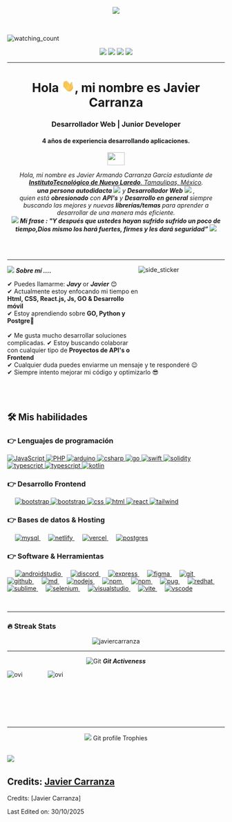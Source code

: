 <p align="center">
  <img src="https://assets.gocoderz.xyz/site/wp-content/uploads/2017/02/shutterstock_239157115-460x320.jpg" height="200"/>
</p>
<br>
<p align="left"> 
<img src="https://komarev.com/ghpvc/?username=JavierCarranza2203&color=brightgreen" alt="watching_count" />
 </p>
 <p align="center">
<img src="https://img.shields.io/badge/Edad-22-blue" />
  <img src="https://img.shields.io/badge/Especialidad-Desarrollo%20Web-brightgreen" />
  <img src="https://img.shields.io/badge/Pais-Mexico-success" />
  <img src="https://img.shields.io/badge/Idiomas-Ingles%20%26%20Español-brightgreen" />
</p>
<hr>
<h1 align="center">Hola <img src="https://raw.githubusercontent.com/ABSphreak/ABSphreak/master/gifs/Hi.gif" width="30px">, mi nombre es Javier Carranza </h1>
<h3 align="center">Desarrollador Web | Junior Developer </h3>
<h4 align="center">4 años de experiencia desarrollando aplicaciones.</h4>
<p align="center">
 <a href = "mailto: javcarr.2203@gmail.com"><img align="center" src="https://seeklogo.com/images/G/gmail-new-2020-logo-32DBE11BB4-seeklogo.com.png" height="30" width="40" /></a>
</p>

<p align="center">
  <em>
    Hola, mi nombre es Javier Armando Carranza García estudiante de <a href="#"> <b>InstitutoTecnológico de Nuevo Laredo</b>. Tamaulipas, México</a>. <br>
    <b>una persona autodidacta</b> <img src="https://github.com/TheDudeThatCode/TheDudeThatCode/blob/master/Assets/Developer.gif" width="30px"> y <b>Desarrollador Web</b>&nbsp;<img src="https://github.com/TheDudeThatCode/TheDudeThatCode/blob/master/Assets/Designer.gif" width="36px">&nbsp,<br>quien está <b>obresionado</b>
    con <b>API's</b> y <b>Desarrollo en general</b> siempre buscando las mejores y nuevas <b> librerías/temas </b> para aprender a desarrollar de una manera más eficiente. 
  </em> 
  <br>
  <img src="https://media.giphy.com/media/gH3LO09IOiZIqePwv9/giphy.gif" width="50" /> <b><i align="center">Mi frase : "Y después que ustedes hayan sufrido sufrido un poco de tiempo,Dios mismo los hará fuertes, firmes y les dará seguridad”</i></b> <img src="https://media.giphy.com/media/qjqUcgIyRjsl2/giphy.gif" width="50" />
</p>
<br><br>

<hr>

<img align="right" width=200px height=200px alt="side_sticker" src="https://media.giphy.com/media/TEnXkcsHrP4YedChhA/giphy.gif" />

<img src="https://media.giphy.com/media/iY8CRBdQXODJSCERIr/giphy.gif" width="30px">&nbsp;***Sobre mí ....***

✔ Puedes llamarme: ***Javy*** or ***Javier*** 😊 <br>
✔ Actualmente estoy enfocando mi tiempo en **Html, CSS, React.js, Js, GO & Desarrollo móvil**<br>
✔ Estoy aprendiendo sobre **GO, Python y Postgre**🥰<br>
<br>
✔ Me gusta mucho desarrollar soluciones complicadas. 
✔ Estoy buscando colaborar con cualquier tipo de **Proyectos de API's o Frontend**<br>
✔ Cualquier duda puedes enviarme un mensaje y te responderé 😉<br>
✔ Siempre intento mejorar mi código y optimizarlo 😎<br><br><br><br>

## 🛠️ Mis habilidades

### 👉 Lenguajes de programación

<p align="left"> 
  <a href="#" target="_blank"> 
     <img alt="JavaScript" src="https://skillicons.dev/icons?i=js">
   </a>
  
  <a href="#" target="_blank"> 
     <img alt="PHP" src="https://skillicons.dev/icons?i=php">
   </a>
  
   <a href="#" target="_blank"> 
     <img alt="arduino" src="https://skillicons.dev/icons?i=arduino">
   </a>

   <a href="#" target="_blank"> 
     <img alt="csharp" src="https://skillicons.dev/icons?i=cs">
   </a>

   <a href="#" target="_blank"> 
     <img alt="go" src="https://skillicons.dev/icons?i=go">
   </a>

   <a href="#" target="_blank"> 
     <img alt="swift" src="https://skillicons.dev/icons?i=swift">
   </a>

   <a href="#" target="_blank"> 
     <img alt="solidity" src="https://skillicons.dev/icons?i=solidity">
   </a>

   <a href="#" target="_blank"> 
     <img alt="typescript" src="https://skillicons.dev/icons?i=ts">
   </a>

   <a href="#" target="_blank"> 
     <img alt="typescript" src="https://skillicons.dev/icons?i=ts">
   </a>

   <a href="#" target="_blank"> 
     <img alt="kotlin" src="https://skillicons.dev/icons?i=kotlin">
   </a>
</p>

### 👉 Desarrollo Frontend
<p align="left"> 
  &emsp; 
  <a href="#" target="_blank"> 
     <img alt="bootstrap" src="https://skillicons.dev/icons?i=bootstrap">
   </a>

  <a href="#" target="_blank"> 
     <img alt="bootstrap" src="https://skillicons.dev/icons?i=bootstrap">
   </a>

   <a href="#" target="_blank"> 
     <img alt="css" src="https://skillicons.dev/icons?i=css">
   </a>

   <a href="#" target="_blank"> 
     <img alt="html" src="https://skillicons.dev/icons?i=html">
   </a>

   <a href="#" target="_blank"> 
     <img alt="react" src="https://skillicons.dev/icons?i=react">
   </a>

   <a href="#" target="_blank"> 
     <img alt="tailwind" src="https://skillicons.dev/icons?i=tailwind">
   </a>
</p>

### 👉 Bases de datos & Hosting
<p align="left">
  &emsp;
    <a href="#" target="_blank"> 
     <img alt="mysql" src="https://skillicons.dev/icons?i=mysql">
    </a>
  &emsp;
   <a href="#" target="_blank"> 
     <img alt="netlify" src="https://skillicons.dev/icons?i=netlify">
   </a>
  &emsp;
   <a href="#" target="_blank"> 
     <img alt="vercel" src="https://skillicons.dev/icons?i=vercel">
   </a>
  &emsp;
   <a href="#" target="_blank"> 
     <img alt="postgres" src="https://skillicons.dev/icons?i=postgres">
   </a>
 </p>

 ### 👉 Software & Herramientas
 
<p>
   &emsp;
   <a href="#" target="_blank"> 
     <img alt="androidstudio" src="https://skillicons.dev/icons?i=androidstudio">
   </a>
   &emsp;
   <a href="#" target="_blank"> 
     <img alt="discord" src="https://skillicons.dev/icons?i=discord">
   </a>
   &emsp;
   <a href="#" target="_blank"> 
     <img alt="express" src="https://skillicons.dev/icons?i=express">
   </a>
  &emsp;
   <a href="#" target="_blank"> 
     <img alt="figma" src="https://skillicons.dev/icons?i=figma">
   </a>
   &emsp;
   <a href="#" target="_blank"> 
     <img alt="git" src="https://skillicons.dev/icons?i=git">
   </a>
   &emsp;
   <a href="#" target="_blank"> 
     <img alt="github" src="https://skillicons.dev/icons?i=github">
   </a>
   &emsp;
   <a href="#" target="_blank"> 
     <img alt="md" src="https://skillicons.dev/icons?i=md">
   </a>
   &emsp;
   <a href="#" target="_blank"> 
     <img alt="nodejs" src="https://skillicons.dev/icons?i=nodejs">
   </a>
   &emsp;
   <a href="#" target="_blank"> 
     <img alt="npm" src="https://skillicons.dev/icons?i=npm">
   </a>
   &emsp;
   <a href="#" target="_blank"> 
     <img alt="npm" src="https://skillicons.dev/icons?i=npm">
   </a>
   &emsp;
   <a href="#" target="_blank"> 
     <img alt="pug" src="https://skillicons.dev/icons?i=pug">
   </a>
   &emsp;
   <a href="#" target="_blank"> 
     <img alt="redhat" src="https://skillicons.dev/icons?i=redhat">
   </a>
   &emsp;
   <a href="#" target="_blank"> 
     <img alt="sublime" src="https://skillicons.dev/icons?i=sublime">
   </a>
   &emsp;
   <a href="#" target="_blank"> 
     <img alt="selenium" src="https://skillicons.dev/icons?i=selenium">
   </a>
   &emsp;
   <a href="#" target="_blank"> 
     <img alt="visualstudio" src="https://skillicons.dev/icons?i=visualstudio">
   </a>
   &emsp;
   <a href="#" target="_blank"> 
     <img alt="vite" src="https://skillicons.dev/icons?i=vite">
   </a>
   &emsp;
   <a href="#" target="_blank"> 
     <img alt="vscode" src="https://skillicons.dev/icons?i=vscode">
   </a>
</p>

<br/>

  <hr>

### 🔥 Streak Stats
<p align="center"><img src="https://github-readme-streak-stats.herokuapp.com/?user=JavierCarranza2203&theme=algolia" alt="javiercarranza"  /></p>

<hr>
<p align="center">
 <img src="https://media.giphy.com/media/W5eoZHPpUx9sapR0eu/giphy.gif" width="30px" alt="Git"/>&nbsp;<i><b>Git Activeness</b></i></p>
 
<p><img align="left" src="https://github-readme-stats.vercel.app/api/top-langs?username=JavierCarranza2203&show_icons=true&locale=en&layout=compact&theme=chartreuse-dark" alt="ovi" /></p>
<p>&nbsp;<img align="right" src="https://github-readme-stats.vercel.app/api?username=JavierCarranza2203&show_icons=true&locale=en&theme=chartreuse-dark" alt="ovi" width="410" /></p>
<br><br><br><br><br>

<hr>

<p align="center"><img src="https://media.giphy.com/media/QaMcXSekUWx7aogAUr/giphy.gif" width="30" />&nbsp;Git profile Trophies</p><br>

<img src="https://github-profile-trophy.vercel.app/?username=JavierCarranza2203&theme=juicyfresh&no-bg=true" />

Credits: [Javier Carranza](https://github.com/JavierCarranza2203)
-----
Credits: [Javier Carranza]

Last Edited on: 30/10/2025
